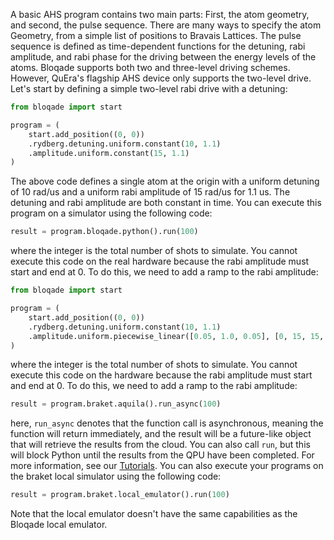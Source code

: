 
A basic AHS program contains two main parts: First, the atom geometry, and second, the pulse sequence. There are many ways to specify the atom Geometry, from a simple list of positions to Bravais Lattices. The pulse sequence is defined as time-dependent functions for the detuning, rabi amplitude, and rabi phase for the driving between the energy levels of the atoms. Bloqade supports both two and three-level driving schemes. However, QuEra's flagship AHS device only supports the two-level drive. Let's start by defining a simple two-level rabi drive with a detuning:

```python
from bloqade import start

program = (
    start.add_position((0, 0))
    .rydberg.detuning.uniform.constant(10, 1.1)
    .amplitude.uniform.constant(15, 1.1)
)
```

The above code defines a single atom at the origin with a uniform detuning of 10 rad/us and a uniform rabi amplitude of 15 rad/us for 1.1 us. The detuning and rabi amplitude are both constant in time. You can execute this program on a simulator using the following code:

```python
result = program.bloqade.python().run(100)
```

where the integer is the total number of shots to simulate. You cannot execute this code on the real hardware because the rabi amplitude must start and end at 0. To do this, we need to add a ramp to the rabi amplitude:

```python
from bloqade import start

program = (
    start.add_position((0, 0))
    .rydberg.detuning.uniform.constant(10, 1.1)
    .amplitude.uniform.piecewise_linear([0.05, 1.0, 0.05], [0, 15, 15, 0])
)
```

where the integer is the total number of shots to simulate. You cannot execute this code on the hardware because the rabi amplitude must start and end at 0. To do this, we need to add a ramp to the rabi amplitude:

```python
result = program.braket.aquila().run_async(100)
```

here, `run_async` denotes that the function call is asynchronous, meaning the function will return immediately, and the result will be a future-like object that will retrieve the results from the cloud. You can also call `run`, but this will block Python until the results from the QPU have been completed. For more information, see our [Tutorials](https://queracomputing.github.io/bloqade-python-examples/latest/). You can also execute your programs on the braket local simulator using the following code:

```python
result = program.braket.local_emulator().run(100)
```

Note that the local emulator doesn't have the same capabilities as the Bloqade local emulator.
